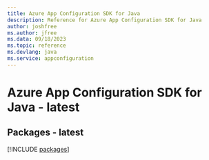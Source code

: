 ```yaml
---
title: Azure App Configuration SDK for Java
description: Reference for Azure App Configuration SDK for Java
author: joshfree
ms.author: jfree
ms.data: 09/18/2023
ms.topic: reference
ms.devlang: java
ms.service: appconfiguration
---
```

# Azure App Configuration SDK for Java - latest
## Packages - latest
[!INCLUDE [packages](app-configuration-index.md)]